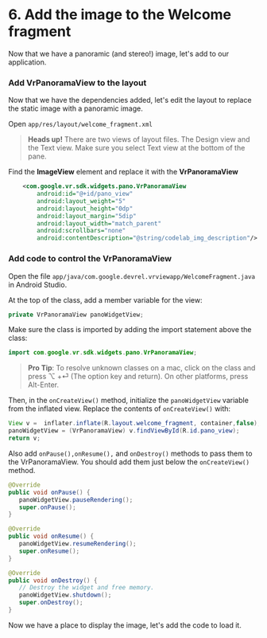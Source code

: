 # 6. Add the image to the Welcome fragment

Now that we have a panoramic (and stereo!) image, let's add to our application.

### Add VrPanoramaView to the layout

Now that we have the dependencies added, let's edit the layout to replace the static image with a panoramic image.

Open `app/res/layout/welcome_fragment.xml`

> **Heads up!** There are two views of layout files. The Design view and the Text view. Make sure you select Text view at the bottom of the pane.

Find the **ImageView** element and replace it with the **VrPanoramaView**

```xml
    <com.google.vr.sdk.widgets.pano.VrPanoramaView
        android:id="@+id/pano_view"
        android:layout_weight="5"
        android:layout_height="0dp"
        android:layout_margin="5dip"
        android:layout_width="match_parent"
        android:scrollbars="none"
        android:contentDescription="@string/codelab_img_description"/>

```

### Add code to control the VrPanoramaView

Open the file `app/java/com.google.devrel.vrviewapp/WelcomeFragment.java` in Android Studio.

At the top of the class, add a member variable for the view:

```java
private VrPanoramaView panoWidgetView;
```

Make sure the class is imported by adding the import statement above the class:

```java
import com.google.vr.sdk.widgets.pano.VrPanoramaView;
```

> **Pro Tip**: To resolve unknown classes on a mac, click on the class and press ⌥ +⏎ (The option key and return). On other platforms, press Alt-Enter.

Then, in the `onCreateView()` method, initialize the `panoWidgetView` variable from the inflated view. Replace the contents of `onCreateView()` with:

```java
View v =  inflater.inflate(R.layout.welcome_fragment, container,false);
panoWidgetView = (VrPanoramaView) v.findViewById(R.id.pano_view);
return v;
```

Also add `onPause(),onResume(),` and `onDestroy()` methods to pass them to the VrPanoramaView. You should add them just below the `onCreateView()` method.

```java
@Override
public void onPause() {
   panoWidgetView.pauseRendering();
   super.onPause();
}

@Override
public void onResume() {
   panoWidgetView.resumeRendering();
   super.onResume();
}

@Override
public void onDestroy() {
   // Destroy the widget and free memory.
   panoWidgetView.shutdown();
   super.onDestroy();
}

```

Now we have a place to display the image, let's add the code to load it.
